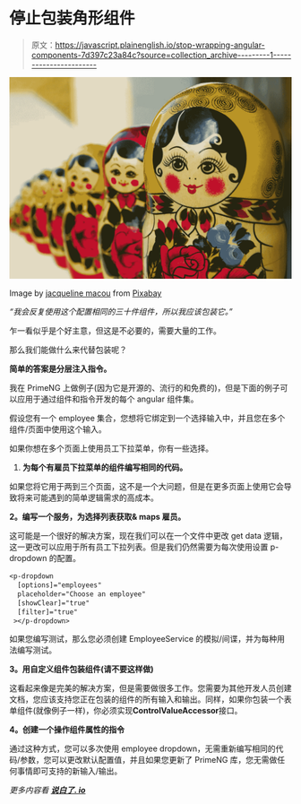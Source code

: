 # 停止包装角形组件

> 原文：<https://javascript.plainenglish.io/stop-wrapping-angular-components-7d397c23a84c?source=collection_archive---------1----------------------->

![](img/166fa5ee5226fc4c38d8d66d8aff1922.png)

Image by [jacqueline macou](https://pixabay.com/users/jackmac34-483877/?utm_source=link-attribution&amp;utm_medium=referral&amp;utm_campaign=image&amp;utm_content=970943) from [Pixabay](https://pixabay.com/?utm_source=link-attribution&amp;utm_medium=referral&amp;utm_campaign=image&amp;utm_content=970943)

*“我会反复使用这个配置相同的三十件组件，所以我应该包装它。”*

乍一看似乎是个好主意，但这是不必要的，需要大量的工作。

那么我们能做什么来代替包装呢？

**简单的答案是分层注入指令。**

我在 PrimeNG 上做例子(因为它是开源的、流行的和免费的)，但是下面的例子可以应用于通过组件和指令开发的每个 angular 组件集。

假设您有一个 employee 集合，您想将它绑定到一个选择输入中，并且您在多个组件/页面中使用这个输入。

如果你想在多个页面上使用员工下拉菜单，你有一些选择。

1.  **为每个有雇员下拉菜单的组件编写相同的代码。**

如果您将它用于两到三个页面，这不是一个大问题，但是在更多页面上使用它会导致将来可能遇到的简单逻辑需求的高成本。

**2。编写一个服务，为选择列表获取& maps 雇员。**

这可能是一个很好的解决方案，现在我们可以在一个文件中更改 get data 逻辑，这一更改可以应用于所有员工下拉列表。但是我们仍然需要为每次使用设置 p-dropdown 的配置。

```
<p-dropdown
  [options]="employees"
  placeholder="Choose an employee"
  [showClear]="true"
  [filter]="true"
 ></p-dropdown>
```

如果您编写测试，那么您必须创建 EmployeeService 的模拟/间谍，并为每种用法编写测试。

**3。用自定义组件包装组件(请不要这样做)**

这看起来像是完美的解决方案，但是需要做很多工作。您需要为其他开发人员创建文档，您应该支持您正在包装的组件的所有输入和输出。同样，如果你包装一个表单组件(就像例子一样)，你必须实现**ControlValueAccessor**接口。

**4。创建一个操作组件属性的指令**

通过这种方式，您可以多次使用 employee dropdown，无需重新编写相同的代码/参数，您可以更改默认配置值，并且如果您更新了 PrimeNG 库，您无需做任何事情即可支持<p-dropdown>的新输入/输出。</p-dropdown>

*更多内容看* [***说白了. io***](http://plainenglish.io/)